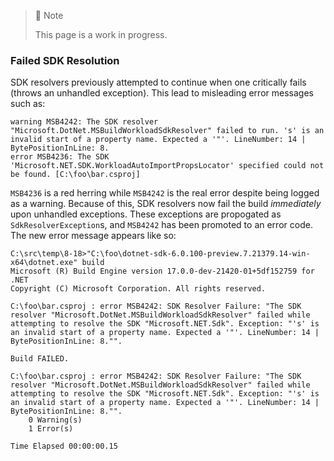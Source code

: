 > 🚧 Note
>
> This page is a work in progress.

### Failed SDK Resolution
SDK resolvers previously attempted to continue when one critically fails (throws an unhandled exception). This lead to misleading error messages such as:

```
warning MSB4242: The SDK resolver "Microsoft.DotNet.MSBuildWorkloadSdkResolver" failed to run. 's' is an invalid start of a property name. Expected a '"'. LineNumber: 14 | BytePositionInLine: 8.
error MSB4236: The SDK 'Microsoft.NET.SDK.WorkloadAutoImportPropsLocator' specified could not be found. [C:\foo\bar.csproj]
```

`MSB4236` is a red herring while `MSB4242` is the real error despite being logged as a warning. Because of this, SDK resolvers now fail the build _immediately_ upon unhandled exceptions. These exceptions are propogated as `SdkResolverException`s, and `MSB4242` has been promoted to an error code. The new error message appears like so:

```
C:\src\temp\8-18>"C:\foo\dotnet-sdk-6.0.100-preview.7.21379.14-win-x64\dotnet.exe" build    
Microsoft (R) Build Engine version 17.0.0-dev-21420-01+5df152759 for .NET
Copyright (C) Microsoft Corporation. All rights reserved.

C:\foo\bar.csproj : error MSB4242: SDK Resolver Failure: "The SDK resolver "Microsoft.DotNet.MSBuildWorkloadSdkResolver" failed while attempting to resolve the SDK "Microsoft.NET.Sdk". Exception: "'s' is an invalid start of a property name. Expected a '"'. LineNumber: 14 | BytePositionInLine: 8."".

Build FAILED.

C:\foo\bar.csproj : error MSB4242: SDK Resolver Failure: "The SDK resolver "Microsoft.DotNet.MSBuildWorkloadSdkResolver" failed while attempting to resolve the SDK "Microsoft.NET.Sdk". Exception: "'s' is an invalid start of a property name. Expected a '"'. LineNumber: 14 | BytePositionInLine: 8."".
    0 Warning(s)
    1 Error(s)

Time Elapsed 00:00:00.15
```